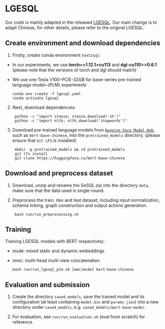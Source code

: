 # LGESQL

Our code is mainly adapted in the released [LGESQL](https://github.com/X-LANCE/text2sql-lgesql.git).
Our main change is to adapt Chinese, for other details, please refer to the original LGESQL.

## Create environment and download dependencies

1. Firstly, create conda environment `text2sql`:
  - In our experiments, we use **torch==1.12.1+cu113** and **dgl-cu110==0.6.1** (please note that the versions of torch and dgl should match)
  - We use one Tesla V100-PCIE-32GB for base-series pre-trained language model~(PLM) experiments
    
        conda env create -f lgesql.yaml
        conda activate lgesql

2. Next, download dependencies:

        python -c "import stanza; stanza.download('zh')"
        python -c "import nltk; nltk.download('stopwords')"

3. Download pre-trained language models from [`Hugging Face Model Hub`](https://huggingface.co/models), such as `bert-base-chinese`, into the `pretrained_models` directory. (please ensure that `Git LFS` is installed)

        mkdir -p pretrained_models && cd pretrained_models
        git lfs install
        git clone https://huggingface.co/bert-base-chinese

## Download and preprocess dataset

1. Download, unzip and rename the SeSQL.zip into the directory `data`, make sure that the data used is single-round.

2. Preprocess the train, dev and test dataset, including input normalization, schema linking, graph construction and output actions generation.

        bash run/run_preprocessing.sh

## Training

Training LGESQL models with BERT respectively:
  - msde: mixed static and dynamic embeddings
  - mmc: multi-head multi-view concatenation

        bash run/run_lgesql_plm.sh [mmc|msde] bert-base-chinese

## Evaluation and submission

1. Create the directory `saved_models`, save the trained model and its configuration (at least containing `model.bin` and `params.json`) into a new directory under `saved_models`, e.g. `saved_models/bert-base-msde/`.

2. For evaluation, see `run/run_evaluation.sh` (eval from scratch) for reference.

